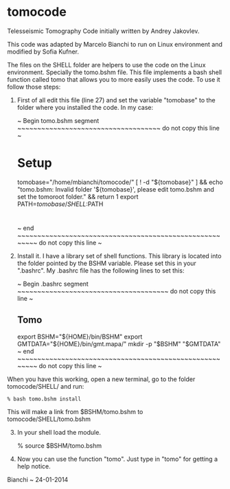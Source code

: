 tomocode
========

Telesseismic Tomography Code initially written by Andrey Jakovlev.

This code was adapted by Marcelo Bianchi to run on Linux environment and 
modified by Sofia Kufner.

The files on the SHELL folder are helpers to use the code on the Linux environment. Specially the tomo.bshm file. This file implements a bash shell function called tomo that allows you to more easily uses the code. To use it follow those steps:


1) First of all edit this file (line 27) and set the variable "tomobase" to the folder where you installed the code. In my case:

    ~ Begin tomo.bshm segment ~~~~~~~~~~~~~~~~~~~~~~~~~~~~~~~~~~~~ do not copy this line ~
    # Setup
    tomobase="/home/mbianchi/tomocode/"
    [ ! -d "${tomobase}" ] && echo "tomo.bshm: Invalid folder '${tomobase}', please edit tomo.bshm and set the tomoroot folder." && return 1
    export PATH=${tomobase}/SHELL:$PATH
    #
    ~ end ~~~~~~~~~~~~~~~~~~~~~~~~~~~~~~~~~~~~~~~~~~~~~~~~~~~~~~~~ do not copy this line ~

2) Install it. I have a library set of shell functions. This library is located into the folder pointed by the BSHM variable. Please set this in your ".bashrc". My .bashrc file has the following lines to set this:

    ~ Begin .bashrc segment ~~~~~~~~~~~~~~~~~~~~~~~~~~~~~~~~~~~~~~ do not copy this line ~
    ## Tomo
    export BSHM="${HOME}/bin/BSHM"
    export GMTDATA="${HOME}/bin/gmt.mapa/"
    mkdir -p "$BSHM" "$GMTDATA"
    ~ end ~~~~~~~~~~~~~~~~~~~~~~~~~~~~~~~~~~~~~~~~~~~~~~~~~~~~~~~~ do not copy this line ~

When you have this working, open a new terminal, go to the folder tomocode/SHELL/ and run:

    % bash tomo.bshm install

This will make a link from $BSHM/tomo.bshm to tomocode/SHELL/tomo.bshm

3) In your shell load the module. 

    % source $BSHM/tomo.bshm

4) Now you can use the function "tomo". Just type in "tomo" for getting a help notice.

Bianchi ~ 24-01-2014

